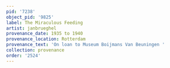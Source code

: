 ```yaml
---
pid: '7238'
object_pid: '9825'
label: The Miraculous Feeding
artist: janbrueghel
provenance_date: 1935 to 1940
provenance_location: Rotterdam
provenance_text: 'On loan to Museum Boijmans Van Beuningen '
collection: provenance
order: '2524'
---
```


